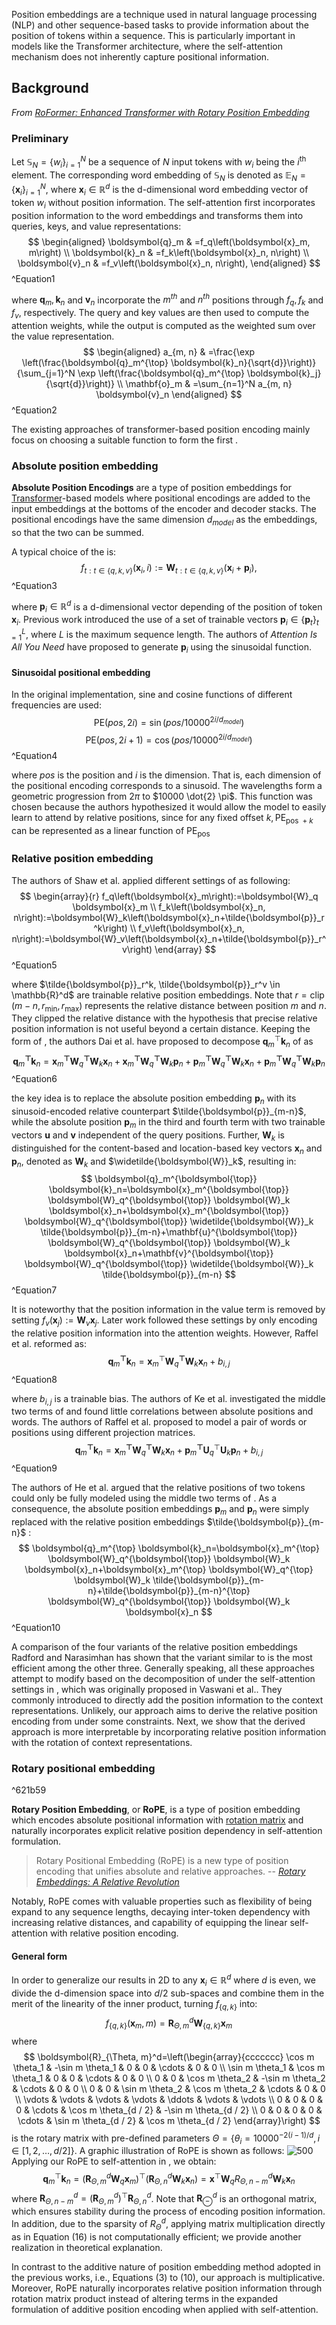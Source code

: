 Position embeddings are a technique used in natural language processing (NLP) and other sequence-based tasks to provide information about the position of tokens within a sequence. This is particularly important in models like the Transformer architecture, where the self-attention mechanism does not inherently capture positional information.

## Background

*From [RoFormer: Enhanced Transformer with Rotary Position Embedding](https://arxiv.org/abs/2104.09864)*

### Preliminary

Let $\mathbb{S}_N=\left\{w_i\right\}_{i=1}^N$ be a sequence of $N$ input tokens with $w_i$ being the $i^{\text {th }}$ element. The corresponding word embedding of $\mathbb{S}_N$ is denoted as $\mathbb{E}_N=\left\{\boldsymbol{x}_i\right\}_{i=1}^N$, where $\boldsymbol{x}_i \in \mathbb{R}^d$ is the d-dimensional word embedding vector of token $w_i$ without position information. The self-attention first incorporates position information to the word embeddings and transforms them into queries, keys, and value representations: 
$$
\begin{aligned}
\boldsymbol{q}_m & =f_q\left(\boldsymbol{x}_m, m\right) \\
\boldsymbol{k}_n & =f_k\left(\boldsymbol{x}_n, n\right) \\
\boldsymbol{v}_n & =f_v\left(\boldsymbol{x}_n, n\right),
\end{aligned}
$$
^Equation1

where $\boldsymbol{q}_m, \boldsymbol{k}_n$ and $\boldsymbol{v}_n$ incorporate the $m^{t h}$ and $n^{t h}$ positions through $f_q, f_k$ and $f_v$, respectively. The query and key values are then used to compute the attention weights, while the output is computed as the weighted sum over the value representation.
$$
\begin{aligned}
a_{m, n} & =\frac{\exp \left(\frac{\boldsymbol{q}_m^{\top} \boldsymbol{k}_n}{\sqrt{d}}\right)}{\sum_{j=1}^N \exp \left(\frac{\boldsymbol{q}_m^{\top} \boldsymbol{k}_j}{\sqrt{d}}\right)} \\
\mathbf{o}_m & =\sum_{n=1}^N a_{m, n} \boldsymbol{v}_n
\end{aligned}
$$
^Equation2

The existing approaches of transformer-based position encoding mainly focus on choosing a suitable function to form the first [](.md#^Equation1%7CEquation%20(1)).

### Absolute position embedding

**Absolute Position Encodings** are a type of position embeddings for [Transformer](https://paperswithcode.com/method/transformer)-based models where positional encodings are added to the input embeddings at the bottoms of the encoder and decoder stacks. The positional encodings have the same dimension $d_{model}$ as the embeddings, so that the two can be summed. 

A typical choice of the [](.md#^Equation1%7CEquation%20(1)) is:
$$
f_{t: t \in\{q, k, v\}}\left(\boldsymbol{x}_i, i\right):=\boldsymbol{W}_{t: t \in\{q, k, v\}}\left(\boldsymbol{x}_i+\boldsymbol{p}_i\right),
$$
^Equation3

where $\boldsymbol{p}_i \in \mathbb{R}^d$ is a d-dimensional vector depending of the position of token $\boldsymbol{x}_i$. Previous work introduced the use of a set of trainable vectors $\boldsymbol{p}_i \in\left\{\boldsymbol{p}_t\right\}_{t=1}^L$, where $L$ is the maximum sequence length. The authors of *Attention Is All You Need* have proposed to generate $\boldsymbol{p}_i$ using the sinusoidal function.

#### Sinusoidal positional embedding

In the original implementation, sine and cosine functions of different frequencies are used:
$$\text{PE}\left(pos, 2i\right) = \sin\left(pos/10000^{2i/d_{model}}\right) $$
$$ \text{PE}\left(pos, 2i+1\right) = \cos\left(pos/10000^{2i/d_{model}}\right) $$
^Equation4

where $pos$ is the position and $i$ is the dimension. That is, each dimension of the positional encoding corresponds to a sinusoid. The wavelengths form a geometric progression from $2 \pi$ to $10000 \dot{2} \pi$. This function was chosen because the authors hypothesized it would allow the model to easily learn to attend by relative positions, since for any fixed offset $k, \mathrm{PE}_{\text {pos }+k}$ can be represented as a linear function of $\mathrm{PE}_{\text {pos }}$

### Relative position embedding

The authors of Shaw et al. applied different settings of [](.md#^Equation1%7CEquation%20(1)) as following:
$$
\begin{array}{r}
f_q\left(\boldsymbol{x}_m\right):=\boldsymbol{W}_q \boldsymbol{x}_m \\
f_k\left(\boldsymbol{x}_n, n\right):=\boldsymbol{W}_k\left(\boldsymbol{x}_n+\tilde{\boldsymbol{p}}_r^k\right) \\
f_v\left(\boldsymbol{x}_n, n\right):=\boldsymbol{W}_v\left(\boldsymbol{x}_n+\tilde{\boldsymbol{p}}_r^v\right)
\end{array}
$$
^Equation5

where $\tilde{\boldsymbol{p}}_r^k, \tilde{\boldsymbol{p}}_r^v \in \mathbb{R}^d$ are trainable relative position embeddings. Note that $r=\operatorname{clip}\left(m-n, r_{\min }, r_{\max }\right)$ represents the relative distance between position $m$ and $n$. They clipped the relative distance with the hypothesis that precise relative position information is not useful beyond a certain distance. Keeping the form of [](.md#^Equation3%7CEquation%20(3)), the authors Dai et al. have proposed to decompose $\boldsymbol{q}_m^{\top} \boldsymbol{k}_n$ of [](.md#^Equation2%7CEquation%20(2)) as
$$
\boldsymbol{q}_m^{\boldsymbol{\top}} \boldsymbol{k}_n=\boldsymbol{x}_m^{\boldsymbol{\top}} \boldsymbol{W}_q^{\boldsymbol{\top}} \boldsymbol{W}_k \boldsymbol{x}_n+\boldsymbol{x}_m^{\boldsymbol{\top}} \boldsymbol{W}_q^{\boldsymbol{\top}} \boldsymbol{W}_k \boldsymbol{p}_n+\boldsymbol{p}_m^{\boldsymbol{\top}} \boldsymbol{W}_q^{\boldsymbol{\top}} \boldsymbol{W}_k \boldsymbol{x}_n+\boldsymbol{p}_m^{\boldsymbol{\top}} \boldsymbol{W}_q^{\boldsymbol{\top}} \boldsymbol{W}_k \boldsymbol{p}_n
$$
^Equation6

the key idea is to replace the absolute position embedding $\boldsymbol{p}_n$ with its sinusoid-encoded relative counterpart $\tilde{\boldsymbol{p}}_{m-n}$, while the absolute position $\boldsymbol{p}_m$ in the third and fourth term with two trainable vectors $\mathbf{u}$ and $\mathbf{v}$ independent of the query positions. Further, $\boldsymbol{W}_k$ is distinguished for the content-based and location-based key vectors $\boldsymbol{x}_n$ and $\boldsymbol{p}_n$, denoted as $\boldsymbol{W}_k$ and $\widetilde{\boldsymbol{W}}_k$, resulting in:
$$
\boldsymbol{q}_m^{\boldsymbol{\top}} \boldsymbol{k}_n=\boldsymbol{x}_m^{\boldsymbol{\top}} \boldsymbol{W}_q^{\boldsymbol{\top}} \boldsymbol{W}_k \boldsymbol{x}_n+\boldsymbol{x}_m^{\boldsymbol{\top}} \boldsymbol{W}_q^{\boldsymbol{\top}} \widetilde{\boldsymbol{W}}_k \tilde{\boldsymbol{p}}_{m-n}+\mathbf{u}^{\boldsymbol{\top}} \boldsymbol{W}_q^{\boldsymbol{\top}} \boldsymbol{W}_k \boldsymbol{x}_n+\mathbf{v}^{\boldsymbol{\top}} \boldsymbol{W}_q^{\boldsymbol{\top}} \widetilde{\boldsymbol{W}}_k \tilde{\boldsymbol{p}}_{m-n}
$$
^Equation7

It is noteworthy that the position information in the value term is removed by setting $f_v\left(\boldsymbol{x}_j\right):=\boldsymbol{W}_v \boldsymbol{x}_j$. Later work followed these settings by only encoding the relative position information into the attention weights. However, Raffel et al. reformed [](.md#^Equation6%7CEquation%20(6)) as:
$$
\boldsymbol{q}_m^{\boldsymbol{\top}} \boldsymbol{k}_n=\boldsymbol{x}_m^{\top} \boldsymbol{W}_q^{\boldsymbol{\top}} \boldsymbol{W}_k \boldsymbol{x}_n+b_{i, j}
$$
^Equation8

where $b_{i, j}$ is a trainable bias. The authors of Ke et al. investigated the middle two terms of [](.md#^Equation6%7CEquation%20(6)) and found little correlations between absolute positions and words. The authors of Raffel et al. proposed to model a pair of words or positions using different projection matrices.
$$
\boldsymbol{q}_m^{\boldsymbol{\top}} \boldsymbol{k}_n=\boldsymbol{x}_m^{\boldsymbol{\top}} \boldsymbol{W}_q^{\boldsymbol{\top}} \boldsymbol{W}_k \boldsymbol{x}_n+\boldsymbol{p}_m^{\boldsymbol{\top}} \mathbf{U}_q^{\top} \mathbf{U}_k \boldsymbol{p}_n+b_{i, j}
$$
^Equation9

The authors of He et al. argued that the relative positions of two tokens could only be fully modeled using the middle two terms of [](.md#^Equation6%7CEquation%20(6)). As a consequence, the absolute position embeddings $\boldsymbol{p}_m$ and $\boldsymbol{p}_n$ were simply replaced with the relative position embeddings $\tilde{\boldsymbol{p}}_{m-n}$ :
$$
\boldsymbol{q}_m^{\top} \boldsymbol{k}_n=\boldsymbol{x}_m^{\top} \boldsymbol{W}_q^{\boldsymbol{\top}} \boldsymbol{W}_k \boldsymbol{x}_n+\boldsymbol{x}_m^{\top} \boldsymbol{W}_q^{\top} \boldsymbol{W}_k \tilde{\boldsymbol{p}}_{m-n}+\tilde{\boldsymbol{p}}_{m-n}^{\top} \boldsymbol{W}_q^{\boldsymbol{\top}} \boldsymbol{W}_k \boldsymbol{x}_n
$$
^Equation10

A comparison of the four variants of the relative position embeddings Radford and Narasimhan has shown that the variant similar to [](.md#^Equation10%7CEquation%20(10)) is the most efficient among the other three. Generally speaking, all these approaches attempt to modify [](.md#^Equation6%7CEquation%20(6)) based on the decomposition of [](.md#^Equation3%7CEquation%20(3)) under the self-attention settings in [](.md#^Equation2%7CEquation%20(2)), which was originally proposed in Vaswani et al.. They commonly introduced to directly add the position information to the context representations. Unlikely, our approach aims to derive the relative position encoding from [](.md#^Equation1%7CEquation%20(1)) under some constraints. Next, we show that the derived approach is more interpretable by incorporating relative position information with the rotation of context representations.

### Rotary positional embedding

^621b59

**Rotary Position Embedding**, or **RoPE**, is a type of position embedding which encodes absolute positional information with [rotation matrix](https://en.wikipedia.org/wiki/Rotation_matrix) and naturally incorporates explicit relative position dependency in self-attention formulation. 

> Rotary Positional Embedding (RoPE) is a new type of position encoding that unifies absolute and relative approaches.
> -- <cite>[Rotary Embeddings: A Relative Revolution](https://blog.eleuther.ai/rotary-embeddings/)</cite>

Notably, RoPE comes with valuable properties such as flexibility of being expand to any sequence lengths, decaying inter-token dependency with increasing relative distances, and capability of equipping the linear self-attention with relative position encoding.

#### General form

In order to generalize our results in 2D to any $\boldsymbol{x}_i \in \mathbb{R}^d$ where $d$ is even, we divide the d-dimension space into $d / 2$ sub-spaces and combine them in the merit of the linearity of the inner product, turning $f_{\{q, k\}}$ into:
$$
f_{\{q, k\}}\left(\boldsymbol{x}_m, m\right)=\boldsymbol{R}_{\Theta, m}^d \boldsymbol{W}_{\{q, k\}} \boldsymbol{x}_m
$$
where
$$
\boldsymbol{R}_{\Theta, m}^d=\left(\begin{array}{ccccccc}
\cos m \theta_1 & -\sin m \theta_1 & 0 & 0 & \cdots & 0 & 0 \\
\sin m \theta_1 & \cos m \theta_1 & 0 & 0 & \cdots & 0 & 0 \\
0 & 0 & \cos m \theta_2 & -\sin m \theta_2 & \cdots & 0 & 0 \\
0 & 0 & \sin m \theta_2 & \cos m \theta_2 & \cdots & 0 & 0 \\
\vdots & \vdots & \vdots & \vdots & \ddots & \vdots & \vdots \\
0 & 0 & 0 & 0 & \cdots & \cos m \theta_{d / 2} & -\sin m \theta_{d / 2} \\
0 & 0 & 0 & 0 & \cdots & \sin m \theta_{d / 2} & \cos m \theta_{d / 2}
\end{array}\right)
$$
is the rotary matrix with pre-defined parameters $\Theta=\left\{\theta_i=10000^{-2(i-1) / d}, i \in[1,2, \ldots, d / 2]\right\}$. A graphic illustration of RoPE is shown as follows:
![500](../../../../Attachments/4.%20Artificial%20intelligence/1.%20Major%20goals/Intelligence/Natural%20language%20processing/Position%20embedding/RoPE.png)
Applying our RoPE to self-attention in [](.md#^Equation2%7CEquation%20(2)), we obtain:
$$
\boldsymbol{q}_m^{\top} \boldsymbol{k}_n=\left(\boldsymbol{R}_{\Theta, m}^d \boldsymbol{W}_q \boldsymbol{x}_m\right)^{\top}\left(\boldsymbol{R}_{\Theta, n}^d \boldsymbol{W}_k \boldsymbol{x}_n\right)=\boldsymbol{x}^{\top} \boldsymbol{W}_q R_{\Theta, n-m}^d \boldsymbol{W}_k \boldsymbol{x}_n
$$
where $\boldsymbol{R}_{\Theta, n-m}^d=\left(\boldsymbol{R}_{\Theta, m}^d\right)^{\top} \boldsymbol{R}_{\Theta, n}^d$. Note that $\boldsymbol{R}_{\ominus}^d$ is an orthogonal matrix, which ensures stability during the process of encoding position information. In addition, due to the sparsity of $R_{\Theta}^d$, applying matrix multiplication directly as in Equation (16) is not computationally efficient; we provide another realization in theoretical explanation.

In contrast to the additive nature of position embedding method adopted in the previous works, i.e., Equations (3) to (10), our approach is multiplicative. Moreover, RoPE naturally incorporates relative position information through rotation matrix product instead of altering terms in the expanded formulation of additive position encoding when applied with self-attention.




